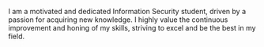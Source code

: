 I am a motivated and dedicated Information Security student, driven by a passion for acquiring new knowledge. I highly value the continuous improvement and honing of my skills, striving to excel and be the best in my field.
